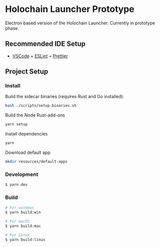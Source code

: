 # Holochain Launcher Prototype

Electron based version of the Holochain Launcher. Currently in prototype phase.

## Recommended IDE Setup

- [VSCode](https://code.visualstudio.com/) + [ESLint](https://marketplace.visualstudio.com/items?itemName=dbaeumer.vscode-eslint) + [Prettier](https://marketplace.visualstudio.com/items?itemName=esbenp.prettier-vscode)

## Project Setup

### Install

Build the sidecar binaries (requires Rust and Go installed):

```bash
bash ./scripts/setup-binaries.sh
```

Build the Node Rust-add-ons

```bash
yarn setup
```

Install dependencies

```bash
yarn
```

Download default app

```bash
mkdir resources/default-apps
```

### Development

```bash
$ yarn dev
```

### Build

```bash
# For windows
$ yarn build:win

# For macOS
$ yarn build:mac

# For Linux
$ yarn build:linux
```
